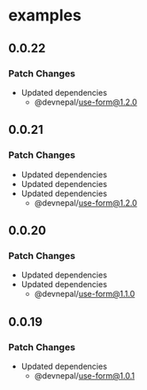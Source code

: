 # examples

## 0.0.22

### Patch Changes

- Updated dependencies
  - @devnepal/use-form@1.2.0

## 0.0.21

### Patch Changes

- Updated dependencies
- Updated dependencies
- Updated dependencies
  - @devnepal/use-form@1.2.0

## 0.0.20

### Patch Changes

- Updated dependencies
- Updated dependencies
  - @devnepal/use-form@1.1.0

## 0.0.19

### Patch Changes

- Updated dependencies
  - @devnepal/use-form@1.0.1
